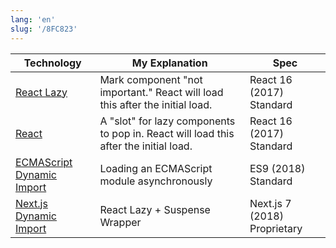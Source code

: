 ```yaml
---
lang: 'en'
slug: '/8FC823'
---
```


| Technology                                                                                                      | My Explanation                                                                       | Spec                         |
| --------------------------------------------------------------------------------------------------------------- | ------------------------------------------------------------------------------------ | ---------------------------- |
| [React Lazy](https://react.dev/reference/react/lazy)                                                            | Mark component "not important." React will load this after the initial load.         | React 16 (2017) Standard     |
| [React](https://react.dev/reference/react/Suspense)                                                             | A "slot" for lazy components to pop in. React will load this after the initial load. | React 16 (2017) Standard     |
| [ECMAScript Dynamic Import](https://developer.mozilla.org/en-US/docs/Web/JavaScript/Reference/Operators/import) | Loading an ECMAScript module asynchronously                                          | ES9 (2018) Standard          |
| [Next.js Dynamic Import](https://nextjs.org/docs/pages/building-your-application/optimizing/lazy-loading)       | React Lazy + Suspense Wrapper                                                        | Next.js 7 (2018) Proprietary |
